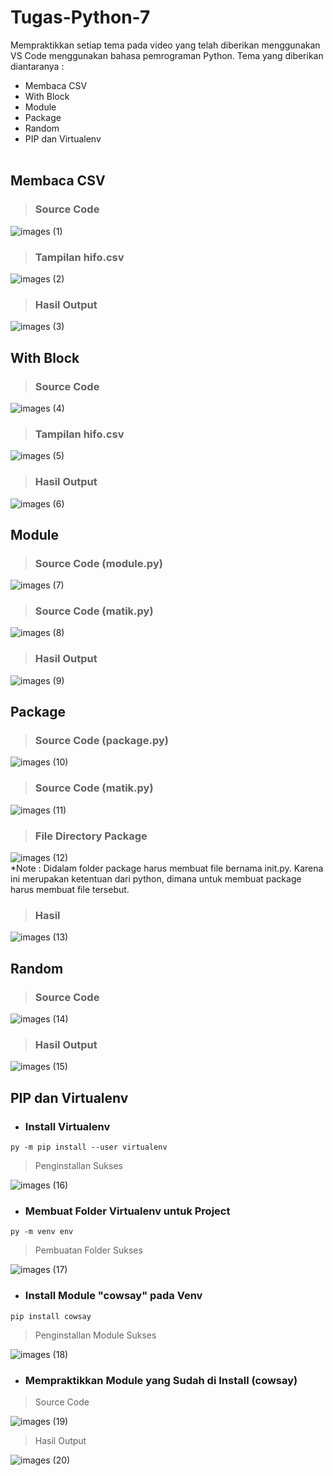 # Tugas-Python-7

Mempraktikkan setiap tema pada video yang telah diberikan menggunakan VS Code menggunakan bahasa pemrograman Python. Tema yang diberikan diantaranya :
- Membaca CSV
- With Block
- Module
- Package
- Random
- PIP dan Virtualenv<br><br>

## Membaca CSV

> ### Source Code
![images (1)](https://user-images.githubusercontent.com/93045470/141335863-b6f02369-1e74-42f5-abd1-da64816f7bb8.png)<br>
> ### Tampilan hifo.csv
![images (2)](https://user-images.githubusercontent.com/93045470/141335869-9807e952-9e17-4041-af18-0b8d7c89dba6.png)<br>
> ### Hasil Output
![images (3)](https://user-images.githubusercontent.com/93045470/141335871-80c7a978-811b-42ea-9898-e59b52345d86.png)

## With Block

> ### Source Code
![images (4)](https://user-images.githubusercontent.com/93045470/141335873-84e40874-e843-4d5f-9fe7-169e79ef8ed4.png)<br>
> ### Tampilan hifo.csv
![images (5)](https://user-images.githubusercontent.com/93045470/141335875-d59c05f6-d694-484b-baf7-c44205ff84a1.png)<br>
> ### Hasil Output
![images (6)](https://user-images.githubusercontent.com/93045470/141335876-91b18c6b-80e7-4d81-a9c2-522aeaa18334.png)

## Module

> ### Source Code (module.py)
![images (7)](https://user-images.githubusercontent.com/93045470/141339280-aff00a2e-45f4-4eb5-94e5-f3bf10d005ca.png)<br>
> ### Source Code (matik.py)
![images (8)](https://user-images.githubusercontent.com/93045470/141339711-40baf530-6330-42df-bd0a-e0b76dd5bd86.png)<br>
> ### Hasil Output
![images (9)](https://user-images.githubusercontent.com/93045470/141339294-9df8b053-6924-4bda-936a-fff8fa8ac584.png)

## Package

> ### Source Code (package.py)
![images (10)](https://user-images.githubusercontent.com/93045470/141343484-3a9ffe12-dd99-4230-a3b9-4dd3d564eb60.png)<br>
> ### Source Code (matik.py)
![images (11)](https://user-images.githubusercontent.com/93045470/141343501-64131ab4-cf5c-4fe8-9d14-95dfe3143674.png)<br>
> ### File Directory Package
![images (12)](https://user-images.githubusercontent.com/93045470/141344021-25346bbe-6b64-4eeb-a33e-cef0aeea2163.png)<br>
*Note : Didalam folder package harus membuat file bernama init.py. Karena ini merupakan ketentuan dari python, dimana untuk membuat package harus membuat file tersebut.<br>
> ### Hasil
![images (13)](https://user-images.githubusercontent.com/93045470/141343506-72c88b9e-b2fb-44f8-a205-0d3b695e9616.png)

## Random

> ### Source Code
![images (14)](https://user-images.githubusercontent.com/93045470/141347925-e3bf4e69-1e73-4478-968b-58de2f9d3d33.png)<br>
> ### Hasil Output
![images (15)](https://user-images.githubusercontent.com/93045470/141347818-a46bc752-1310-45b1-bdf7-215ce736dccc.png)

## PIP dan Virtualenv
- ### Install Virtualenv
```
py -m pip install --user virtualenv
```
> Penginstallan Sukses

![images (16)](https://user-images.githubusercontent.com/93045470/141460411-1a95f3c4-9511-48c6-a23d-5ed2c5dff3d2.png)

- ### Membuat Folder Virtualenv untuk Project
```
py -m venv env
```
> Pembuatan Folder Sukses
  
![images (17)](https://user-images.githubusercontent.com/93045470/141463388-79353ec2-b021-4e07-904d-4524b328aee0.png)

- ### Install Module "cowsay" pada Venv
```
pip install cowsay
```
> Penginstallan Module Sukses

![images (18)](https://user-images.githubusercontent.com/93045470/141464232-3e19f356-eecd-4229-8cd2-b35115a19ba8.png)

- ### Mempraktikkan Module yang Sudah di Install (cowsay)
> Source Code

![images (19)](https://user-images.githubusercontent.com/93045470/141465741-b756f525-b20c-4a5b-b8ec-a5957e4f1560.png)<br>

> Hasil Output

![images (20)](https://user-images.githubusercontent.com/93045470/141465448-2cae4f72-7596-458d-aee0-f32fc3db83a2.png)
